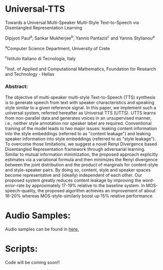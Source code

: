 # Universal-TTS

Towards a Universal Multi-Speaker Multi-Style Text-to-Speech via Disentangled Representation Learning


Dipjyoti Paul<sup>a</sup>, Sankar Mukherjee<sup>b</sup>,  Yannis Pantazis<sup>c</sup> and Yannis Stylianou<sup>a</sup>

<sup>a</sup>Computer Science Department, University of Crete

<sup>c</sup>Istituto Italiano di Tecnologia, Italy

<sup>c</sup>Inst. of Applied and Computational Mathematics, Foundation for Research and Technology - Hellas

### Abstract:

The objective of multi-speaker multi-style Text-to-Speech (TTS) synthesis is to generate speech from text with speaker characteristics and speaking style similar to a given reference signal. In this paper, we implement such a universal system, referred hereafter as Universal TTS (UTTS). UTTS learns from non-parallel data and generates voices in an unsupervised manner, i.e., neither style annotation nor speaker label are required. Conventional training of the model leads to two major issues: leaking content information into the style embeddings (referred to as "content leakage") and leaking speaker information into style embeddings (referred to as "style leakage"). To overcome those limitations, we suggest a novel Renyi Divergence based Disentangled Representation framework through adversarial learning. Similar to mutual information minimization, the proposed approach explicitly estimates via a variational formula and then minimizes the Renyi divergence between the joint distribution and the product of marginals for content-style and style-speaker pairs. By doing so, content, style and speaker spaces become representative and (ideally) independent of each other. Our proposed system greatly reduces content leakage by improving the word-error-rate by approximately 17-19% relative to the baseline system. In MOS-speech-quality, the proposed algorithm achieves an improvement of about 16-20% whereas MOS-style-similarly boost up 15% relative performance.

# Audio Samples:
Audio samples can be found in [here.](https://www.csd.uoc.gr/~dipjyotipaul/Universal-TTS-IS21)


# Scripts:

Code will be coming soon!!
